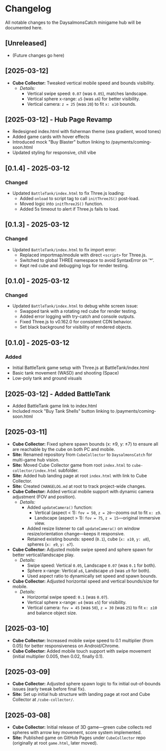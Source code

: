 # Changelog

All notable changes to the DaysalmonsCatch minigame hub will be documented here.

## [Unreleased]
- (Future changes go here)

## [2025-03-12]
- **Cube Collector:** Tweaked vertical mobile speed and bounds visibility.
  - *Details:*
    - Vertical swipe speed: `0.07` (was `0.05`), matches landscape.
    - Vertical sphere x-range: `±5` (was `±6`) for better visibility.
    - Vertical camera: `z = 25` (was `20`) to fit `x: ±10` bounds.
## [2025-03-12] - Hub Page Revamp
- Redesigned index.html with fisherman theme (sea gradient, wood tones)
- Added game cards with hover effects
- Introduced mock "Buy Blaster" button linking to /payments/coming-soon.html
- Updated styling for responsive, chill vibe
## [0.1.4] - 2025-03-12
### Changed
- Updated `BattleTank/index.html` to fix Three.js loading:
  - Added `onload` to script tag to call `initThreeJS()` post-load.
  - Moved logic into `initThreeJS()` function.
  - Added 5s timeout to alert if Three.js fails to load.

## [0.1.3] - 2025-03-12
### Changed
- Updated `BattleTank/index.html` to fix import error:
  - Replaced importmap/module with direct `<script>` for Three.js.
  - Switched to global THREE namespace to avoid SyntaxError on '*'.
  - Kept red cube and debugging logs for render testing.
## [0.1.0] - 2025-03-12
### Changed
- Updated `BattleTank/index.html` to debug white screen issue:
  - Swapped tank with a rotating red cube for render testing.
  - Added error logging with try-catch and console outputs.
  - Fixed Three.js to v0.162.0 for consistent CDN behavior.
  - Set black background for visibility of rendered objects.

## [0.1.0] - 2025-03-12
### Added
- Initial BattleTank game setup with Three.js at BattleTank/index.html
- Basic tank movement (WASD) and shooting (Space)
- Low-poly tank and ground visuals
 ## [2025-03-12] - Added BattleTank
- Added BattleTank game link to index.html
- Included mock "Buy Tank Shells" button linking to /payments/coming-soon.html

## [2025-03-11]
- **Cube Collector:** Fixed sphere spawn bounds (x: ±9, y: ±7) to ensure all are reachable by the cube on both PC and mobile.
- **Site:** Renamed repository from `CubeCollector` to `DaysalmonsCatch` for multi-game hub vision.
- **Site:** Moved Cube Collector game from root `index.html` to `cube-collector/index.html` subfolder.
- **Site:** Added hub landing page at root `index.html` with link to Cube Collector.
- **Site:** Created `CHANGELOG.md` at root to track project-wide changes.
- **Cube Collector:** Added vertical mobile support with dynamic camera adjustment (FOV and position).
  - *Details:* 
    - Added `updateCamera()` function:
      - Vertical (aspect < 1): `fov = 50`, `z = 20`—zooms out to fit `x: ±9`.
      - Landscape (aspect > 1): `fov = 75`, `z = 15`—original immersive view.
    - Added resize listener to call `updateCamera()` on window resize/orientation change—keeps it responsive.
    - Retained existing bounds: speed (`0.1`), cube (`x: ±10`, `y: ±8`), spheres (`x: ±9`, `y: ±7`).
- **Cube Collector:** Adjusted mobile swipe speed and sphere spawn for better vertical/landscape play.
  - *Details:*
    - Swipe speed: Vertical `0.05`, Landscape `0.07` (was `0.1` for both).
    - Sphere x-range: Vertical `±6`, Landscape `±9` (was `±9` for both).
    - Used aspect ratio to dynamically set speed and spawn bounds.
- **Cube Collector:** Adjusted horizontal speed and vertical bounds/size for mobile.
  - *Details:*
    - Horizontal swipe speed: `0.1` (was `0.07`).
    - Vertical sphere x-range: `±4` (was `±5`) for visibility.
    - Vertical camera: `fov = 45` (was `50`), `z = 30` (was `25`) to fit `x: ±10` and balance object size.
## [2025-03-10]
- **Cube Collector:** Increased mobile swipe speed to 0.1 multiplier (from 0.05) for better responsiveness on Android/Chrome.
- **Cube Collector:** Added mobile touch support with swipe movement (initial multiplier 0.005, then 0.02, finally 0.1).

## [2025-03-09]
- **Cube Collector:** Adjusted sphere spawn logic to fix initial out-of-bounds issues (early tweak before final fix).
- **Site:** Set up initial hub structure with landing page at root and Cube Collector at `/cube-collector/`.

## [2025-03-08]
- **Cube Collector:** Initial release of 3D game—green cube collects red spheres with arrow key movement, score system implemented.
- **Site:** Published game on GitHub Pages under `CubeCollector` repo (originally at root `game.html`, later moved).
